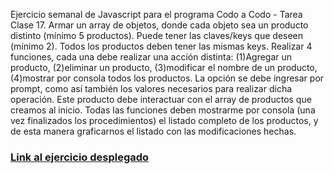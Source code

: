 Ejercicio semanal de Javascript para el programa Codo a Codo - Tarea Clase 17.
Armar un array de objetos, donde cada objeto sea un producto distinto (mínimo 5 productos). Puede tener las claves/keys que deseen (mínimo 2). 
Todos los productos deben tener las mismas keys.
Realizar 4 funciones, cada una debe realizar una acción distinta: 
(1)Agregar un producto, (2)eliminar un producto, (3)modificar el nombre de un producto, (4)mostrar por consola todos los productos.
La opción se debe ingresar por prompt, como así también los valores necesarios para realizar dicha operación. 
Este producto debe interactuar con el array de productos que creamos al inicio.
Todas las funciones deben mostrarme por consola (una vez finalizados los procedimientos) el listado completo de los productos, y de esta manera 
graficarnos el listado con las modificaciones hechas.

### [Link al ejercicio desplegado](https://lu182.github.io/clase17-js/)
